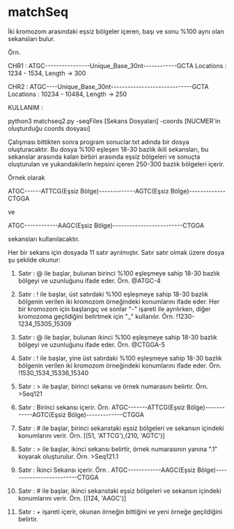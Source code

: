 # matchSeq

İki kromozom arasındaki eşsiz bölgeler içeren, başı ve sonu %100 aynı olan sekansları bulur.

Örn.

CHR1 : ATGC----------------Unique_Base_30nt------------GCTA Locations : 1234 - 1534, Length -> 300 


CHR2 : ATGC----Unique_Base_30nt-----------------------------GCTA Locations : 10234 - 10484, Length -> 250


KULLANIM : 

python3 matchseq2.py -seqFiles [Sekans Dosyaları] -coords [NUCMER'in oluşturduğu coords dosyası]

Çalışması bittikten sonra program sonuclar.txt adında bir dosya oluşturacaktır. Bu dosya %100 eşleşen 18-30 bazlık ikili sekansları, bu sekanslar arasında kalan birbiri arasında eşsiz bölgeleri ve sonuçta oluşturulan ve yukarıdakilerin hepsini içeren 250-300 bazlık bölgeleri içerir.

Örnek olarak 

ATGC------ATTCG(Eşsiz Bölge)-------------AGTC(Eşsiz Bölge)-------------CTGGA 

ve

ATGC------------AAGC(Eşsiz Bölge)-------------------------CTGGA

sekansları kullanılacaktır. 

Her bir sekans için dosyada 11 satır ayrılmıştır. Satır satır olmak üzere dosya şu şekilde okunur:

1. Satır : @ ile başlar, bulunan birinci %100 eşleşmeye sahip 18-30 bazlık bölgeyi ve uzunluğunu ifade eder. Örn. @ATGC-4

2. Satır : ! ile başlar, üst satırdaki %100 eşleşmeye sahip 18-30 bazlık bölgenin verilen iki kromozom örneğindeki konumlarını ifade eder. Her bir kromozom için başlangıç ve sonlar "-" işareti ile ayrılırken, diğer kromozoma geçildiğini belirtmek için "_" kullanılır.  Örn. !1230-1234_15305_15309

3. Satır : @ ile başlar, bulunan ikinci %100 eşleşmeye sahip 18-30 bazlık bölgeyi ve uzunluğunu ifade eder. Örn. @CTGGA-5

4. Satır : ! ile başlar, yine üst satırdaki %100 eşleşmeye sahip 18-30 bazlık bölgenin verilen iki kromozom örneğindeki konumlarını ifade eder. Örn. !1530_1534_15336_15340

5. Satır : > ile başlar, birinci sekansı ve örnek numarasını belirtir. Örn. >Seq121

6. Satır : Birinci sekansı içerir. Örn. ATGC-------ATTCG(Eşsiz Bölge)------------AGTC(Eşsiz Bölge)-------------CTGGA

7. Satır : # ile başlar, birinci sekanstaki eşsiz bölgeleri ve sekansın içindeki konumlarını verir. Örn. [(51, 'ATTCG'),(210, 'AGTC')]

8. Satır : > ile başlar, ikinci sekansı belirtir, örnek numarasının yanına ".1" koyarak oluşturulur. Örn. >Seq121.1

9. Satır : İkinci Sekansı içerir. Örn .  ATGC------------AAGC(Eşsiz Bölge)-------------------------CTGGA

10. Satır : # ile başlar, ikinci sekanstaki eşsiz bölgeleri ve sekansın içindeki konumlarını verir. Örn. [(124, 'AAGC')]

11. Satır : + işareti içerir, okunan örneğin bittiğini ve yeni örneğe geçildiğini belirtir.